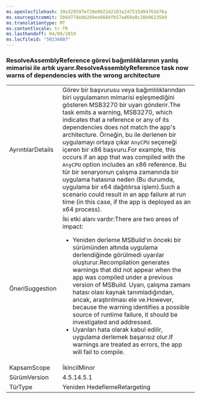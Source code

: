 ```yaml
---
ms.openlocfilehash: 39a329597ef28e002242103a247515d94761676a
ms.sourcegitcommit: 5b6d778ebb269ee6684fb57ad69a8c28b06235b9
ms.translationtype: MT
ms.contentlocale: tr-TR
ms.lasthandoff: 04/08/2019
ms.locfileid: "59234807"
---
```

### <a name="resolveassemblyreference-task-now-warns-of-dependencies-with-the-wrong-architecture"></a><span data-ttu-id="cccf6-101">ResolveAssemblyReference görevi bağımlılıklarının yanlış mimarisi ile artık uyarır.</span><span class="sxs-lookup"><span data-stu-id="cccf6-101">ResolveAssemblyReference task now warns of dependencies with the wrong architecture</span></span>

|   |   |
|---|---|
|<span data-ttu-id="cccf6-102">Ayrıntılar</span><span class="sxs-lookup"><span data-stu-id="cccf6-102">Details</span></span>|<span data-ttu-id="cccf6-103">Görev bir başvurusu veya bağımlılıklarından biri uygulamanın mimarisi eşleşmediğini gösteren MSB3270 bir uyarı gönderir.</span><span class="sxs-lookup"><span data-stu-id="cccf6-103">The task emits a warning, MSB3270, which indicates that a reference or any of its dependencies does not match the app's architecture.</span></span> <span data-ttu-id="cccf6-104">Örneğin, bu ile derlenen bir uygulamayı ortaya çıkar <code>AnyCPU</code> seçeneği içeren bir x86 başvuru.</span><span class="sxs-lookup"><span data-stu-id="cccf6-104">For example, this occurs if an app that was compiled with the <code>AnyCPU</code> option includes an x86 reference.</span></span> <span data-ttu-id="cccf6-105">Bu tür bir senaryonun çalışma zamanında bir uygulama hatasına neden (Bu durumda, uygulama bir x64 dağıtılırsa işlem).</span><span class="sxs-lookup"><span data-stu-id="cccf6-105">Such a scenario could result in an app failure at run time (in this case, if the app is deployed as an x64 process).</span></span>|
|<span data-ttu-id="cccf6-106">Öneri</span><span class="sxs-lookup"><span data-stu-id="cccf6-106">Suggestion</span></span>|<span data-ttu-id="cccf6-107">İki etki alanı vardır:</span><span class="sxs-lookup"><span data-stu-id="cccf6-107">There are two areas of impact:</span></span><ul><li><span data-ttu-id="cccf6-108">Yeniden derleme MSBuild'ın önceki bir sürümünden altında uygulama derlendiğinde görülmedi uyarılar oluşturur.</span><span class="sxs-lookup"><span data-stu-id="cccf6-108">Recompilation generates warnings that did not appear when the app was compiled under a previous version of MSBuild.</span></span> <span data-ttu-id="cccf6-109">Uyarı, çalışma zamanı hatası olası kaynak tanımladığından, ancak, araştırılması ele ve.</span><span class="sxs-lookup"><span data-stu-id="cccf6-109">However, because the warning identifies a possible source of runtime failure, it should be investigated and addressed.</span></span></li><li><span data-ttu-id="cccf6-110">Uyarıları hata olarak kabul edilir, uygulama derlemek başarısız olur.</span><span class="sxs-lookup"><span data-stu-id="cccf6-110">If warnings are treated as errors, the app will fail to compile.</span></span></li></ul>|
|<span data-ttu-id="cccf6-111">Kapsam</span><span class="sxs-lookup"><span data-stu-id="cccf6-111">Scope</span></span>|<span data-ttu-id="cccf6-112">İkincil</span><span class="sxs-lookup"><span data-stu-id="cccf6-112">Minor</span></span>|
|<span data-ttu-id="cccf6-113">Sürüm</span><span class="sxs-lookup"><span data-stu-id="cccf6-113">Version</span></span>|<span data-ttu-id="cccf6-114">4.5.1</span><span class="sxs-lookup"><span data-stu-id="cccf6-114">4.5.1</span></span>|
|<span data-ttu-id="cccf6-115">Tür</span><span class="sxs-lookup"><span data-stu-id="cccf6-115">Type</span></span>|<span data-ttu-id="cccf6-116">Yeniden Hedefleme</span><span class="sxs-lookup"><span data-stu-id="cccf6-116">Retargeting</span></span>|
